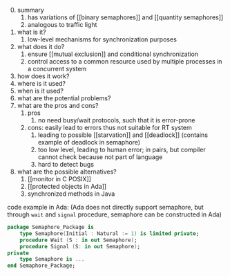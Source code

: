 0. summary
	1. has variations of [[binary semaphores]] and [[quantity semaphores]]
	2. analogous to traffic light
1. what is it?
	1. low-level mechanisms for synchronization purposes
2. what does it do? 
	1. ensure [[mutual exclusion]] and conditional synchronization
	2. control access to a common resource used by multiple processes in a concurrent system
3. how does it work? 
4. where is it used?
5. when is it used?
6. what are the potential problems? 
7. what are the pros and cons?
	1. pros
		1. no need busy/wait protocols, such that it is error-prone
	2. cons: easily lead to errors thus not suitable for RT system
		1. leading to possible [[starvation]] and [[deadlock]] (contains example of deadlock in semaphore)
		2. too low level, leading to human error; in pairs, but compiler cannot check because not part of language
		3. hard to detect bugs
8. what are the possible alternatives?
	1. [[monitor in C POSIX]]
	2. [[protected objects in Ada]]
	3. synchronized methods in Java 

code example in Ada: (Ada does not directly support semaphore, but through `wait` and `signal` procedure, semaphore can be constructed in Ada)
```ada
package Semaphore_Package is
	type Semaphore(Initial : Natural := 1) is limited private;
	procedure Wait (S : in out Semaphore);
	procedure Signal (S: in out Semaphore);
private
	type Semaphore is ...
end Semaphore_Package;
```

